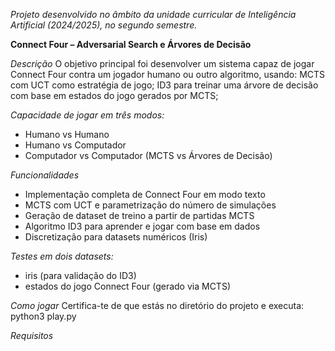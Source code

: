 *Projeto desenvolvido no âmbito da unidade curricular de Inteligência Artificial (2024/2025), no segundo semestre.*

**Connect Four – Adversarial Search e Árvores de Decisão**

*Descrição*
O objetivo principal foi desenvolver um sistema capaz de jogar Connect Four contra um jogador humano ou outro algoritmo, usando:
MCTS com UCT como estratégia de jogo;
ID3 para treinar uma árvore de decisão com base em estados do jogo gerados por MCTS;

*Capacidade de jogar em três modos:*
- Humano vs Humano
- Humano vs Computador
- Computador vs Computador (MCTS vs Árvores de Decisão)

*Funcionalidades*
- Implementação completa de Connect Four em modo texto
- MCTS com UCT e parametrização do número de simulações
- Geração de dataset de treino a partir de partidas MCTS
- Algoritmo ID3 para aprender e jogar com base em dados
- Discretização para datasets numéricos (Iris)

*Testes em dois datasets:*
- iris (para validação do ID3)
- estados do jogo Connect Four (gerado via MCTS)

*Como jogar*
Certifica-te de que estás no diretório do projeto e executa: python3 play.py

*Requisitos*
